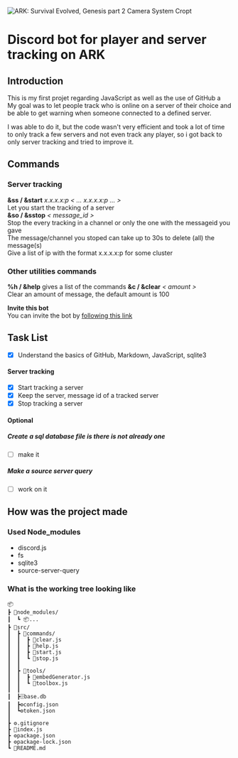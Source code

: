 ![ARK: Survival Evolved, Genesis part 2 Camera System Cropt](https://imgur.com/a/HEvQw3z)
# Discord bot for player and server tracking on ARK  
## Introduction  
This is my first projet regarding JavaScript as well as the use of GitHub  a
My goal was to let people track who is online on a server of their choice
and be able to get warning when someone connected to a defined server.

I was able to do it, but the code wasn't very efficient and took a lot of time to only track a few servers and not even track any player, so i got back to only server tracking and tried to improve it.  

## Commands  
### Server tracking
**&ss / &start** *x.x.x.x:p  < ... x.x.x.x:p ... >*  
Let you start the tracking of a server  
**&so / &sstop** *< message_id >*  
Stop the every tracking in a channel or only the one with the messageid you gave  
The message/channel you stoped can take up to 30s to delete (all) the message(s)  
Give a list of ip with the format x.x.x.x:p for some cluster  

### Other utilities commands  
**%h / &help**
gives a list of the commands
**&c / &clear** *< amount >*  
Clear an amount of message, the default amount is 100  

**Invite this bot**  
‎‎You can invite the bot by [following this link](https://bit.ly/30LMOoe)  
## Task List  
- [x] Understand the basics of GitHub, Markdown, JavaScript, sqlite3  

#### Server tracking
- [x] Start tracking a server  
- [x] Keep the server, message id of a tracked server  
- [x] Stop tracking a server  

#### Optional
##### Create a sql database file is there is not already one
- [ ] make it

##### Make a source server query
- [ ] work on it

## How was the project made  
### Used Node_modules  
- discord.js  
- fs
- sqlite3  
- source-server-query  

### What is the working tree looking like  
```
📦  
┣ 📂node_modules/  
┃  ┗ 📦...  
┣ 📂src/  
┃  ┣ 📂commands/  
┃  ┃  ┣ 📜clear.js  
┃  ┃  ┣ 📜help.js  
┃  ┃  ┣ 📜start.js 
┃  ┃  ┗ 📜stop.js
┃  ┃
┃  ┣ 📂tools/  
┃  ┃  ┣ 📜embedGenerator.js 
┃  ┃  ┗ 📜toolbox.js
┃  ┃
┃  ┣🗄️base.db  
┃  ┣⚙️config.json
┃  ┗⚙️token.json
┃ 
┣ ⚙️.gitignore  
┣ 📜index.js  
┣ ⚙️package.json  
┣ ⚙️package-lock.json  
┗ 📝README.md  
``` 